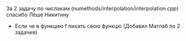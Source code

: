 За 2 задачу по числакам (numethods/interpolation/interpolation.cpp) спасибо Лёше Никитину
 - Если че в функцию f пихать свою функцю
 (Добавил Матлаб по 2 задачке)